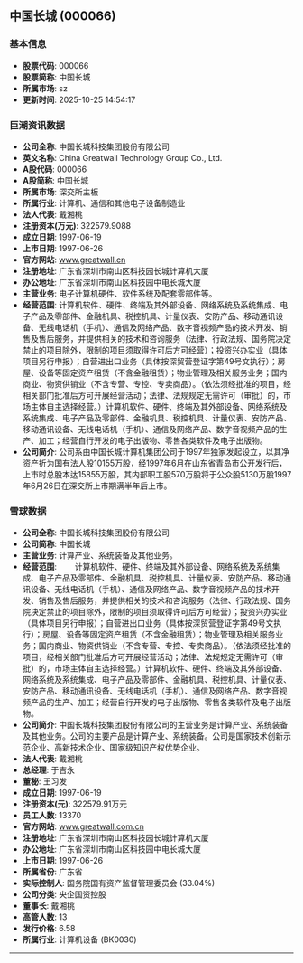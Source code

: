 ## 中国长城 (000066)

### 基本信息

- **股票代码**: 000066
- **股票简称**: 中国长城
- **所属市场**: sz
- **更新时间**: 2025-10-25 14:54:17

### 巨潮资讯数据

- **公司全称**: 中国长城科技集团股份有限公司
- **英文名称**: China Greatwall Technology Group Co., Ltd.
- **A股代码**: 000066
- **A股简称**: 中国长城
- **所属市场**: 深交所主板
- **所属行业**: 计算机、通信和其他电子设备制造业
- **法人代表**: 戴湘桃
- **注册资本(万元)**: 322579.9088
- **成立日期**: 1997-06-19
- **上市日期**: 1997-06-26
- **官方网站**: www.greatwall.cn
- **注册地址**: 广东省深圳市南山区科技园长城计算机大厦
- **办公地址**: 广东省深圳市南山区科技园中电长城大厦
- **主营业务**: 电子计算机硬件、软件系统及配套零部件等。
- **经营范围**: 计算机软件、硬件、终端及其外部设备、网络系统及系统集成、电子产品及零部件、金融机具、税控机具、计量仪表、安防产品、移动通讯设备、无线电话机（手机）、通信及网络产品、数字音视频产品的技术开发、销售及售后服务，并提供相关的技术和咨询服务（法律、行政法规、国务院决定禁止的项目除外，限制的项目须取得许可后方可经营）；投资兴办实业（具体项目另行申报）；自营进出口业务（具体按深贸营登证字第49号文执行）；房屋、设备等固定资产租赁（不含金融租赁）；物业管理及相关服务业务；国内商业、物资供销业（不含专营、专控、专卖商品）。（依法须经批准的项目，经相关部门批准后方可开展经营活动；法律、法规规定无需许可（审批）的，市场主体自主选择经营。）计算机软件、硬件、终端及其外部设备、网络系统及系统集成、电子产品及零部件、金融机具、税控机具、计量仪表、安防产品、移动通讯设备、无线电话机（手机）、通信及网络产品、数字音视频产品的生产、加工；经营自行开发的电子出版物、零售各类软件及电子出版物。
- **公司简介**: 公司系由中国长城计算机集团公司于1997年独家发起设立，以其净资产折为国有法人股10155万股，经1997年6月在山东省青岛市公开发行后，上市时总股本达15855万股，其内部职工股570万股将于公众股5130万股1997年6月26日在深交所上市期满半年后上市。

### 雪球数据

- **公司全称**: 中国长城科技集团股份有限公司
- **公司简称**: 中国长城
- **主营业务**: 计算产业、系统装备及其他业务。
- **经营范围**: 　　计算机软件、硬件、终端及其外部设备、网络系统及系统集成、电子产品及零部件、金融机具、税控机具、计量仪表、安防产品、移动通讯设备、无线电话机（手机）、通信及网络产品、数字音视频产品的技术开发、销售及售后服务，并提供相关的技术和咨询服务（法律、行政法规、国务院决定禁止的项目除外，限制的项目须取得许可后方可经营）；投资兴办实业（具体项目另行申报）；自营进出口业务（具体按深贸营登证字第49号文执行）；房屋、设备等固定资产租赁（不含金融租赁）；物业管理及相关服务业务；国内商业、物资供销业（不含专营、专控、专卖商品）。（依法须经批准的项目，经相关部门批准后方可开展经营活动；法律、法规规定无需许可（审批）的，市场主体自主选择经营。）计算机软件、硬件、终端及其外部设备、网络系统及系统集成、电子产品及零部件、金融机具、税控机具、计量仪表、安防产品、移动通讯设备、无线电话机（手机）、通信及网络产品、数字音视频产品的生产、加工；经营自行开发的电子出版物、零售各类软件及电子出版物。
- **公司简介**: 中国长城科技集团股份有限公司的主营业务是计算产业、系统装备及其他业务。公司的主要产品是计算产业、系统装备。公司是国家技术创新示范企业、高新技术企业、国家级知识产权优势企业。
- **法人代表**: 戴湘桃
- **总经理**: 于吉永
- **董秘**: 王习发
- **成立日期**: 1997-06-19
- **注册资本(元)**: 322579.91万元
- **员工人数**: 13370
- **官方网站**: www.greatwall.com.cn
- **注册地址**: 广东省深圳市南山区科技园长城计算机大厦
- **办公地址**: 广东省深圳市南山区科技园中电长城大厦
- **上市日期**: 1997-06-26
- **所属省份**: 广东省
- **实际控制人**: 国务院国有资产监督管理委员会 (33.04%)
- **公司分类**: 央企国资控股
- **董事长**: 戴湘桃
- **高管人数**: 13
- **发行价格**: 6.58
- **所属行业**: 计算机设备 (BK0030)

---